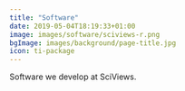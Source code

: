 ```yaml
---
title: "Software"
date: 2019-05-04T18:19:33+01:00
image: images/software/sciviews-r.png
bgImage: images/background/page-title.jpg
icon: ti-package
---
```


Software we develop at SciViews.
